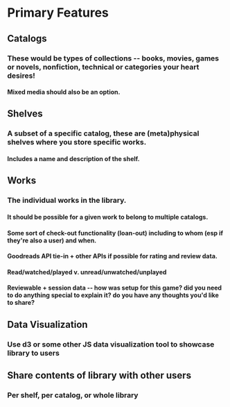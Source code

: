 # Primary Features

## Catalogs

### These would be types of collections -- books, movies, games or novels, nonfiction, technical or categories your heart desires!

#### Mixed media should also be an option.

## Shelves

### A subset of a specific catalog, these are (meta)physical shelves where you store specific works. 

#### Includes a name and description of the shelf.

## Works

### The individual works in the library.

#### It should be possible for a given work to belong to multiple catalogs.
#### Some sort of check-out functionality (loan-out) including to whom (esp if they're also a user) and when.
#### Goodreads API tie-in + other APIs if possible for rating and review data.
#### Read/watched/played v. unread/unwatched/unplayed
#### Reviewable + session data -- how was setup for this game? did you need to do anything special to explain it? do you have any thoughts you'd like to share?

## Data Visualization

### Use d3 or some other JS data visualization tool to showcase library to users

## Share contents of library with other users

### Per shelf, per catalog, or whole library